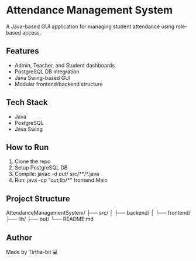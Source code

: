 # Attendance Management System

A Java-based GUI application for managing student attendance using role-based access.

## Features
- Admin, Teacher, and Student dashboards
- PostgreSQL DB integration
- Java Swing-based GUI
- Modular frontend/backend structure

## Tech Stack
- Java
- PostgreSQL
- Java Swing

## How to Run
1. Clone the repo
2. Setup PostgreSQL DB
3. Compile:
   javac -d out/ src/**/*.java
4. Run:
   java -cp "out;lib/*" frontend.Main

## Project Structure
AttendanceManagementSystem/
├── src/
│   ├── backend/
│   └── frontend/
├── lib/
├── out/
└── README.md

## Author
Made by Tirtha-bit 💻
